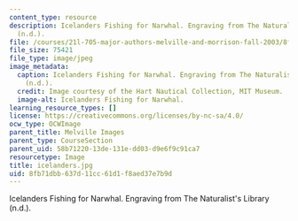 ```yaml
---
content_type: resource
description: Icelanders Fishing for Narwhal. Engraving from The Naturalist's Library
  (n.d.).
file: /courses/21l-705-major-authors-melville-and-morrison-fall-2003/8fb71dbb637d11cc61d1f8aed37e7b9d_icelanders.jpg
file_size: 75421
file_type: image/jpeg
image_metadata:
  caption: Icelanders Fishing for Narwhal. Engraving from The Naturalist's Library
    (n.d.).
  credit: Image courtesy of the Hart Nautical Collection, MIT Museum.
  image-alt: Icelanders Fishing for Narwhal.
learning_resource_types: []
license: https://creativecommons.org/licenses/by-nc-sa/4.0/
ocw_type: OCWImage
parent_title: Melville Images
parent_type: CourseSection
parent_uid: 58b71220-13de-131e-dd03-d9e6f9c91ca7
resourcetype: Image
title: icelanders.jpg
uid: 8fb71dbb-637d-11cc-61d1-f8aed37e7b9d
---
```

Icelanders Fishing for Narwhal. Engraving from The Naturalist's Library (n.d.).